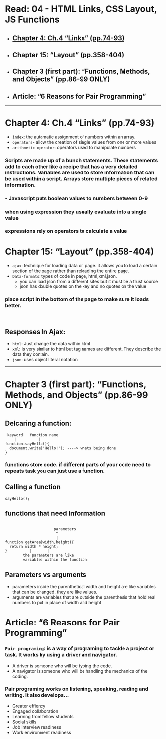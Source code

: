 # Read: 04 - HTML Links, CSS Layout, JS Functions

- ## [Chapter 4: Ch.4 “Links” (pp.74-93)](#html1)
- ## Chapter 15: “Layout” (pp.358-404)
- ## Chapter 3 (first part): “Functions, Methods, and Objects” (pp.86-99 ONLY)
- ## Article: “6 Reasons for Pair Programming”
<hr>

# Chapter 4: Ch.4 “Links” (pp.74-93) 

- `index`: the automatic assignment of numbers within an array.
- `operators`- allow the creation of single values from one or more values
- `arithmetic operator`: operators used to manipulate numbers

### Scripts are made up of a bunch statements. These statements add to each other like a recipe that has a very detailed instructions. Variables are used to store information that can be used within a script. Arrays store multiple pieces of related information. 

### - Javascript puts boolean values to numbers between 0-9

### when using expression they usually evaluate into a single value

### expressions rely on operators to calculate a value 


# Chapter 15: “Layout” (pp.358-404)
- `ajax`: technique for loading data on page. it allows you to load a certain section of the page rather than reloading the entire page.
- `Data-formats`: types of code in page, html,xml,json.
    - you can load json from a different sites but it must be a trust source
    - json has double quotes on the key and no quotes on the value
### place script in the bottom of the page to make sure it loads better.
<br>

## Responses In Ajax:
  - `html`: Just change the data within html 
  - `xml`: is very similar to html but tag names are different. They describe the data they contain.
  - `json`: uses object literal notation
<hr>


# Chapter 3 (first part): “Functions, Methods, and Objects” (pp.86-99 ONLY)

## Delcaring a function:
```
 keyword   function name
    |          |
function.sayHello(){
  document.write('Hello!'); ----> whats being done 
}
```
### functions store code. if different parts of your code need to repeats task you can just use a function.

## Calling a function

```
sayHello();

```

## functions that need information
``` 

                      parameters
                       ^
                       |
function getArea(width,height){
  return width * height;
}          |       |
        the parameters are like
        variables within the function
```
## Parameters vs arguments
- parameters inside the parenthetical width and height are like variables that can be changed. they are like values.
- arguments are variables that are outside the parenthesis that hold real numbers to put in place of width and height

# Article: “6 Reasons for Pair Programming”

### `Pair programing`: is a way of programing to tackle a project or task. It works by using a driver and navigator. 
- A driver is someone who will be typing the code.
- A navigator is someone who will be handling the mechanics of the coding. 

### Pair programing works on listening, speaking, reading and writing. It also develops...
- Greater effiency
- Engaged collaboration
- Learning from fellow students
- Social skills
- Job interview readiness
- Work environment readiness

